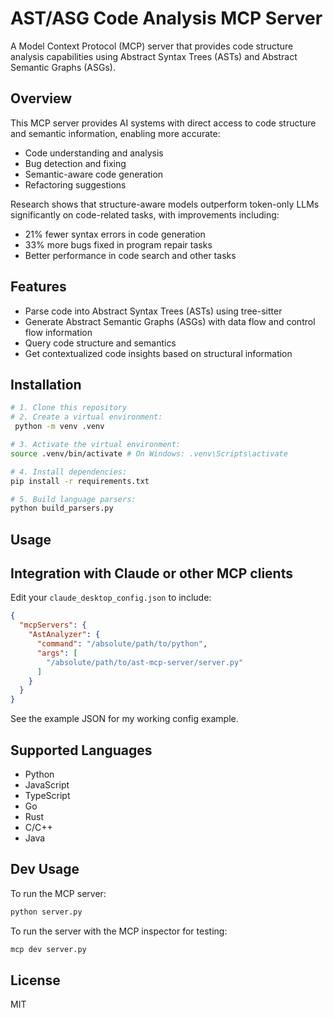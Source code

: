 # AST/ASG Code Analysis MCP Server

A Model Context Protocol (MCP) server that provides code structure analysis capabilities using Abstract Syntax Trees (ASTs) and Abstract Semantic Graphs (ASGs).

## Overview

This MCP server provides AI systems with direct access to code structure and semantic information, enabling more accurate:

- Code understanding and analysis
- Bug detection and fixing
- Semantic-aware code generation
- Refactoring suggestions

Research shows that structure-aware models outperform token-only LLMs significantly on code-related tasks, with improvements including:
- 21% fewer syntax errors in code generation
- 33% more bugs fixed in program repair tasks
- Better performance in code search and other tasks

## Features

- Parse code into Abstract Syntax Trees (ASTs) using tree-sitter
- Generate Abstract Semantic Graphs (ASGs) with data flow and control flow information
- Query code structure and semantics
- Get contextualized code insights based on structural information

## Installation

```bash
# 1. Clone this repository
# 2. Create a virtual environment:
 python -m venv .venv

# 3. Activate the virtual environment:
source .venv/bin/activate # On Windows: .venv\Scripts\activate

# 4. Install dependencies:
pip install -r requirements.txt

# 5. Build language parsers:
python build_parsers.py
```
## Usage

## Integration with Claude or other MCP clients

Edit your `claude_desktop_config.json` to include:

```json
{
  "mcpServers": {
    "AstAnalyzer": {
      "command": "/absolute/path/to/python",
      "args": [
        "/absolute/path/to/ast-mcp-server/server.py"
      ]
    }
  }
}
```

See the example JSON for my working config example.

## Supported Languages

- Python
- JavaScript
- TypeScript
- Go
- Rust
- C/C++
- Java

## Dev Usage

To run the MCP server:

```bash
python server.py
```

To run the server with the MCP inspector for testing:

```bash
mcp dev server.py
```

## License

MIT
